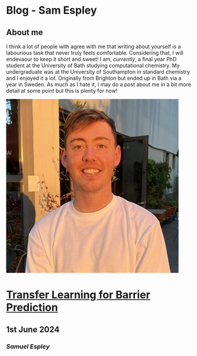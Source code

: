 # Blog - Sam Espley

## About me

I think a lot of people with agree with me that writing about yourself is a labourious task that never truly feels comfortable. Considering that, I will endevaour to keep it short and sweet! I am, *currently*, a final year PhD student at the University of Bath studying computational chemistry. My undergraduate was at the University of Southampton in standard chemistry and I enjoyed it a lot. Originally from Brighton but ended up in Bath via a year in Sweden. As much as I hate it, I may do a post about me in a bit more detail at some point but this is plenty for now! 

![me](docs/assets/me.jpg)

# [Transfer Learning for Barrier Prediction](tl_paper.md)
## 1st June 2024
### *Samuel Espley*




